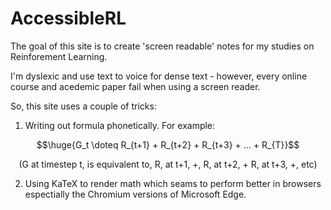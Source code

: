 # AccessibleRL

The goal of this site is to create 'screen readable' notes for my studies on Reinforement Learning.

I'm dyslexic and use text to voice for dense text - however, every online course and acedemic paper fail when using a screen reader.

So, this site uses a couple of tricks:

1. Writing out formula phonetically. For example:

$$\huge{G_t \doteq R_{t+1} + R_{t+2} + R_{t+3} + ... + R_{T}}$$

$$\text{(G at timestep t, is equivalent to, R, at t+1, +, R, at t+2, + R, at t+3, +, etc)}$$

2. Using KaTeX to render math which seams to perform better in browsers espectially the Chromium versions of Microsoft Edge.


